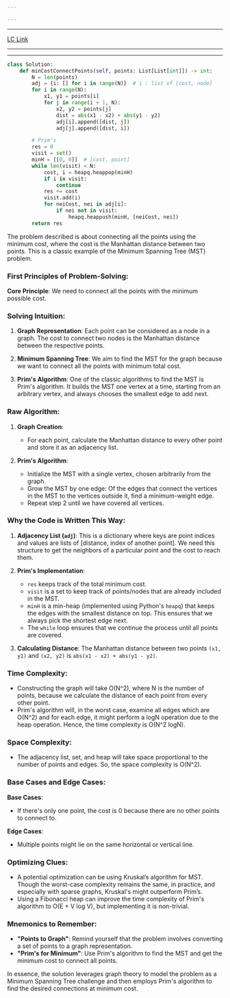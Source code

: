 ```yaml
---

---
```

---
[LC Link](https://leetcode.com/problems/min-cost-to-connect-all-points/)

---
---

```python
class Solution:
    def minCostConnectPoints(self, points: List[List[int]]) -> int:
        N = len(points)
        adj = {i: [] for i in range(N)}  # i : list of [cost, node]
        for i in range(N):
            x1, y1 = points[i]
            for j in range(i + 1, N):
                x2, y2 = points[j]
                dist = abs(x1 - x2) + abs(y1 - y2)
                adj[i].append([dist, j])
                adj[j].append([dist, i])

        # Prim's
        res = 0
        visit = set()
        minH = [[0, 0]]  # [cost, point]
        while len(visit) < N:
            cost, i = heapq.heappop(minH)
            if i in visit:
                continue
            res += cost
            visit.add(i)
            for neiCost, nei in adj[i]:
                if nei not in visit:
                    heapq.heappush(minH, [neiCost, nei])
        return res

```

The problem described is about connecting all the points using the minimum cost, where the cost is the Manhattan distance between two points. This is a classic example of the Minimum Spanning Tree (MST) problem.

### First Principles of Problem-Solving:

**Core Principle**: We need to connect all the points with the minimum possible cost.

### Solving Intuition:

1. **Graph Representation**: Each point can be considered as a node in a graph. The cost to connect two nodes is the Manhattan distance between the respective points. 

2. **Minimum Spanning Tree**: We aim to find the MST for the graph because we want to connect all the points with minimum total cost. 

3. **Prim's Algorithm**: One of the classic algorithms to find the MST is Prim's algorithm. It builds the MST one vertex at a time, starting from an arbitrary vertex, and always chooses the smallest edge to add next.

### Raw Algorithm:

1. **Graph Creation**:
   - For each point, calculate the Manhattan distance to every other point and store it as an adjacency list.
   
2. **Prim's Algorithm**:
   - Initialize the MST with a single vertex, chosen arbitrarily from the graph.
   - Grow the MST by one edge: Of the edges that connect the vertices in the MST to the vertices outside it, find a minimum-weight edge.
   - Repeat step 2 until we have covered all vertices.

### Why the Code is Written This Way:

1. **Adjacency List (`adj`)**: This is a dictionary where keys are point indices and values are lists of [distance, index of another point]. We need this structure to get the neighbors of a particular point and the cost to reach them.

2. **Prim's Implementation**:
   - `res` keeps track of the total minimum cost.
   - `visit` is a set to keep track of points/nodes that are already included in the MST.
   - `minH` is a min-heap (implemented using Python's `heapq`) that keeps the edges with the smallest distance on top. This ensures that we always pick the shortest edge next.
   - The `while` loop ensures that we continue the process until all points are covered.
   
3. **Calculating Distance**: The Manhattan distance between two points `(x1, y1)` and `(x2, y2)` is `abs(x1 - x2) + abs(y1 - y2)`.

### Time Complexity:

- Constructing the graph will take O(N^2), where N is the number of points, because we calculate the distance of each point from every other point.
- Prim's algorithm will, in the worst case, examine all edges which are O(N^2) and for each edge, it might perform a logN operation due to the heap operation. Hence, the time complexity is O(N^2 logN).

### Space Complexity:

- The adjacency list, set, and heap will take space proportional to the number of points and edges. So, the space complexity is O(N^2).

### Base Cases and Edge Cases:

**Base Cases**:
- If there's only one point, the cost is 0 because there are no other points to connect to.

**Edge Cases**:
- Multiple points might lie on the same horizontal or vertical line.

### Optimizing Clues:

- A potential optimization can be using Kruskal’s algorithm for MST. Though the worst-case complexity remains the same, in practice, and especially with sparse graphs, Kruskal's might outperform Prim’s.
- Using a Fibonacci heap can improve the time complexity of Prim's algorithm to O(E + V log V), but implementing it is non-trivial.

### Mnemonics to Remember:

- **"Points to Graph"**: Remind yourself that the problem involves converting a set of points to a graph representation.
- **"Prim's for Minimum"**: Use Prim's algorithm to find the MST and get the minimum cost to connect all points.

In essence, the solution leverages graph theory to model the problem as a Minimum Spanning Tree challenge and then employs Prim's algorithm to find the desired connections at minimum cost.
